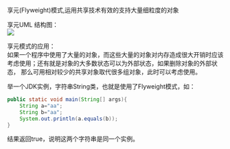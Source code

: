 享元(Flyweight)模式,运用共享技术有效的支持大量细粒度的对象  

享元UML 结构图：  
![](https://ws1.sinaimg.cn/large/006mOQRagy1g51z5gkf2yj326417ce81.jpg)  



享元模式的应用：  
如果一个程序中使用了大量的对象，而这些大量的对象对内存造成很大开销时应该考虑使用；还有就是对象的大多数状态可以为外部状态，如果删除对象的外部状态，
那么可用相对较少的共享对象取代很多组对象，此时可以考虑使用。  

举一个JDK实例，字符串String类，也就是使用了Flyweight模式，如：  
```java
public static void main(String[] args){
    String a="aa";
    String b="aa";
    System.out.println(a.equals(b));
}
```
结果返回true，说明这两个字符串是同一个实例。